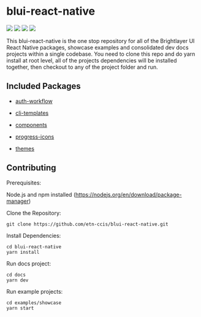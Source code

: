 # blui-react-native

[![](https://img.shields.io/npm/v/@brightlayer-ui/react-native-progress-icons.svg?label=@brightlayer-ui/react-native-progress-icons&style=flat)](https://www.npmjs.com/package/@brightlayer-ui/react-native-progress-icons) [![](https://img.shields.io/npm/v/@brightlayer-ui/react-native-auth-workflow.svg?label=@brightlayer-ui/react-native-auth-workflow&style=flat)](https://www.npmjs.com/package/@brightlayer-ui/react-native-auth-workflow) [![](https://img.shields.io/npm/v/@brightlayer-ui/react-native-components?label=%40brightlayer-ui%2Freact-native-components)](https://www.npmjs.com/package/@brightlayer-ui/react-native-components) [![](https://img.shields.io/npm/v/@brightlayer-ui/react-native-themes.svg?label=@brightlayer-ui/react-native-themes&style=flat)](https://www.npmjs.com/package/@brightlayer-ui/react-native-themes)

This blui-react-native is the one stop repository for all of the Brightlayer UI React Native packages, showcase examples and consolidated dev docs projects within a single codebase. You need to clone this repo and do yarn install at root level, all of the projects dependencies will be installed together, then checkout to any of the project folder and run.

## Included Packages

- [auth-workflow](https://github.com/etn-ccis/blui-react-native/tree/dev/packages/auth-workflow)

- [cli-templates](https://github.com/etn-ccis/blui-react-native/tree/dev/packages/cli-templates)

- [components](https://github.com/etn-ccis/blui-react-native/tree/dev/packages/components)

- [progress-icons](https://github.com/etn-ccis/blui-react-native/tree/dev/packages/progress-icons)

- [themes](https://github.com/etn-ccis/blui-react-native/tree/dev/packages/themes)

## Contributing

Prerequisites:

Node.js and npm installed (https://nodejs.org/en/download/package-manager)

Clone the Repository:

```shell
git clone https://github.com/etn-ccis/blui-react-native.git
```

Install Dependencies:

```shell
cd blui-react-native
yarn install
```

Run docs project:

```shell
cd docs
yarn dev
```

Run example projects:

```shell
cd examples/showcase
yarn start
```
